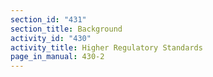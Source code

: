 ```yaml
---
section_id: "431"
section_title: Background
activity_id: "430"
activity_title: Higher Regulatory Standards
page_in_manual: 430-2
---
```

